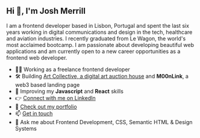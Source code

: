 <h2>Hi 👋, I'm Josh Merrill</h2>
<p>I am a frontend developer based in Lisbon, Portugal and spent the last six years working in digital communications and design in the tech, healthcare and aviation industries. I recently graduated from Le Wagon, the world's most acclaimed bootcamp. I am passionate about developing beautiful web applications and am currently open to a new career opportunities as a frontend web developer.</p> 

- 👨‍💻 Working as a freelance frontend developer
- 🛠 Building [Art Collective, a digital art auction house](https://www.artcollective.live) and **M00nLink**, a web3 based landing page
- 🌱 Improving my **Javascript** and **React** skills
- 👉 [Connect with me on LinkedIn](https://linkedin.com/in/joshmmerrill)
- 🎨 [Check out my portfolio](https://www.troopl.com/joshmerrill)
- 📫 [Get in touch](mailto:joshmmerrill@outlook.com)
- 💬 Ask me about Frontend Development, CSS, Semantic HTML & Design Systems
